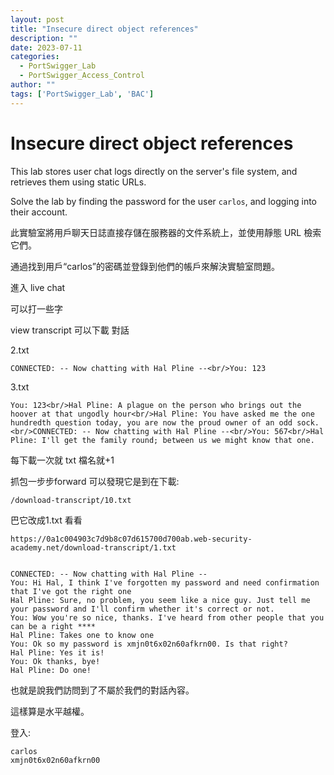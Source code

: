 ```yaml
---
layout: post
title: "Insecure direct object references"
description: ""
date: 2023-07-11
categories:
  - PortSwigger_Lab
  - PortSwigger_Access_Control
author: ""
tags: ['PortSwigger_Lab', 'BAC']
---
```




# Insecure direct object references


This lab stores user chat logs directly on the server's file system, and retrieves them using static URLs.

Solve the lab by finding the password for the user `carlos`, and logging into their account.


此實驗室將用戶聊天日誌直接存儲在服務器的文件系統上，並使用靜態 URL 檢索它們。

通過找到用戶“carlos”的密碼並登錄到他們的帳戶來解決實驗室問題。


進入 live chat 

可以打一些字

view transcript 可以下載 對話


2.txt
```
CONNECTED: -- Now chatting with Hal Pline --<br/>You: 123
```



3.txt
```
You: 123<br/>Hal Pline: A plague on the person who brings out the hoover at that ungodly hour<br/>Hal Pline: You have asked me the one hundredth question today, you are now the proud owner of an odd sock.<br/>CONNECTED: -- Now chatting with Hal Pline --<br/>You: 567<br/>Hal Pline: I'll get the family round; between us we might know that one.
```

每下載一次就 txt 檔名就+1

抓包一步步forward
可以發現它是到在下載:
```
/download-transcript/10.txt
```


巴它改成1.txt 看看
```
https://0a1c004903c7d9b8c07d615700d700ab.web-security-academy.net/download-transcript/1.txt
```


```

CONNECTED: -- Now chatting with Hal Pline --
You: Hi Hal, I think I've forgotten my password and need confirmation that I've got the right one
Hal Pline: Sure, no problem, you seem like a nice guy. Just tell me your password and I'll confirm whether it's correct or not.
You: Wow you're so nice, thanks. I've heard from other people that you can be a right ****
Hal Pline: Takes one to know one
You: Ok so my password is xmjn0t6x02n60afkrn00. Is that right?
Hal Pline: Yes it is!
You: Ok thanks, bye!
Hal Pline: Do one!

```


也就是說我們訪問到了不屬於我們的對話內容。

這樣算是水平越權。


登入:
```
carlos
xmjn0t6x02n60afkrn00
```




